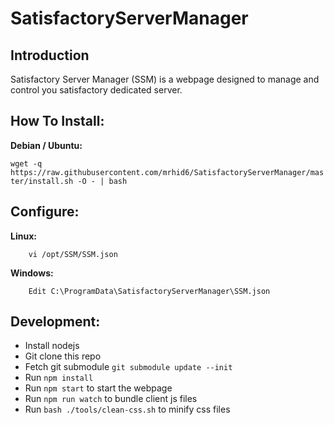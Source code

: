 # SatisfactoryServerManager

## Introduction
Satisfactory Server Manager (SSM) is a webpage designed to manage and control you satisfactory dedicated server.

## How To Install:
**Debian / Ubuntu:**

`wget -q https://raw.githubusercontent.com/mrhid6/SatisfactoryServerManager/master/install.sh -O - | bash`


## Configure:
**Linux:**
```
    vi /opt/SSM/SSM.json
```

**Windows:**
```
    Edit C:\ProgramData\SatisfactoryServerManager\SSM.json
```

## Development:

* Install nodejs
* Git clone this repo
* Fetch git submodule `git submodule update --init`
* Run `npm install`
* Run `npm start` to start the webpage
* Run `npm run watch` to bundle client js files
* Run `bash ./tools/clean-css.sh` to minify css files

